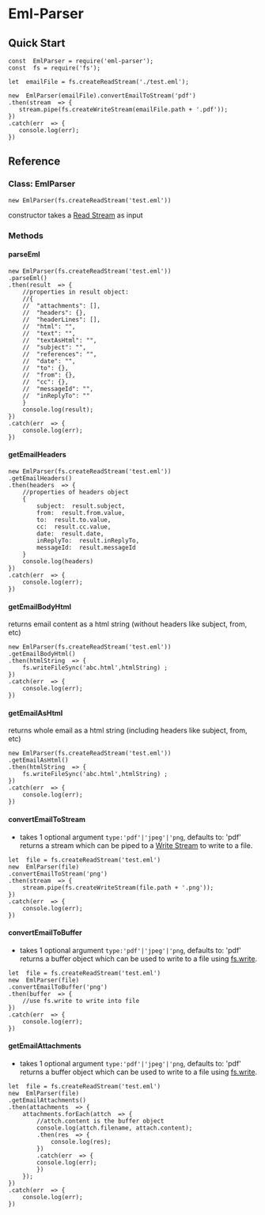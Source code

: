 # Eml-Parser

## Quick Start
 ```
 const  EmlParser = require('eml-parser');
 const  fs = require('fs');
 
 let  emailFile = fs.createReadStream('./test.eml');
 
new  EmlParser(emailFile).convertEmailToStream('pdf')
.then(stream  => {
	stream.pipe(fs.createWriteStream(emailFile.path + '.pdf'));
})
.catch(err  => {
	console.log(err);
})
 ```
## Reference

### Class: EmlParser
```
new EmlParser(fs.createReadStream('test.eml'))
```
constructor takes a [Read Stream](https://nodejs.org/api/fs.html#fs_fs_createreadstream_path_options) as input

### Methods
#### parseEml
```
new EmlParser(fs.createReadStream('test.eml'))
.parseEml()
.then(result  => {
	//properties in result object:
	//{
	//	"attachments": [],
	//	"headers": {},
	//	"headerLines": [],
	//	"html": "",
	//	"text": "",
	//	"textAsHtml": "",
	//	"subject": "",
	//	"references": "",
	//	"date": "",
	//	"to": {},
	//	"from": {},
	//	"cc": {},
	//	"messageId": "",
	//	"inReplyTo": ""
	}
	console.log(result);
})
.catch(err  => {
	console.log(err);
})
```

#### getEmailHeaders
```
new EmlParser(fs.createReadStream('test.eml'))
.getEmailHeaders()
.then(headers  => {
	//properties of headers object
	{
		subject:  result.subject,
		from:  result.from.value,
		to:  result.to.value,
		cc:  result.cc.value,
		date:  result.date,
		inReplyTo:  result.inReplyTo,
		messageId:  result.messageId
	}
	console.log(headers)
})
.catch(err  => {
	console.log(err);
})
```

#### getEmailBodyHtml
returns email content as a html string (without headers like subject, from, etc)
```
new EmlParser(fs.createReadStream('test.eml'))
.getEmailBodyHtml()
.then(htmlString  => {
	fs.writeFileSync('abc.html',htmlString)	;
})
.catch(err  => {
	console.log(err);
})
```

#### getEmailAsHtml
returns whole email as a html string (including headers like subject, from, etc)
```
new EmlParser(fs.createReadStream('test.eml'))
.getEmailAsHtml()
.then(htmlString  => {
	fs.writeFileSync('abc.html',htmlString)	;
})
.catch(err  => {
	console.log(err);
})
```

#### convertEmailToStream
* takes 1 optional argument `type:'pdf'|'jpeg'|'png`, defaults to: 'pdf'
returns a stream which can be piped to a [Write Stream](https://nodejs.org/api/fs.html#fs_fs_createwritestream_path_options) to write to a file.
```
let  file = fs.createReadStream('test.eml')
new  EmlParser(file)
.convertEmailToStream('png')
.then(stream  => {
	stream.pipe(fs.createWriteStream(file.path + '.png'));
})
.catch(err  => {
	console.log(err);
})
```

#### convertEmailToBuffer
* takes 1 optional argument `type:'pdf'|'jpeg'|'png`, defaults to: 'pdf'
returns a buffer object which can be used to write to a file using [fs.write](https://nodejs.org/api/fs.html#fs_fs_write_fd_buffer_offset_length_position_callback).
```
let  file = fs.createReadStream('test.eml')
new  EmlParser(file)
.convertEmailToBuffer('png')
.then(buffer  => {
	//use fs.write to write into file
})
.catch(err  => {
	console.log(err);
})
```

#### getEmailAttachments
* takes 1 optional argument `type:'pdf'|'jpeg'|'png`, defaults to: 'pdf'
returns a buffer object which can be used to write to a file using [fs.write](https://nodejs.org/api/fs.html#fs_fs_write_fd_buffer_offset_length_position_callback).
```
let  file = fs.createReadStream('test.eml')
new  EmlParser(file)
.getEmailAttachments()
.then(attachments  => {
	attachments.forEach(attch  => {
		//attch.content is the buffer object
		console.log(attch.filename, attach.content);
		.then(res  => {
			console.log(res);
		})
		.catch(err  => {
		console.log(err);
		})
	});
})
.catch(err  => {
	console.log(err);
})
```